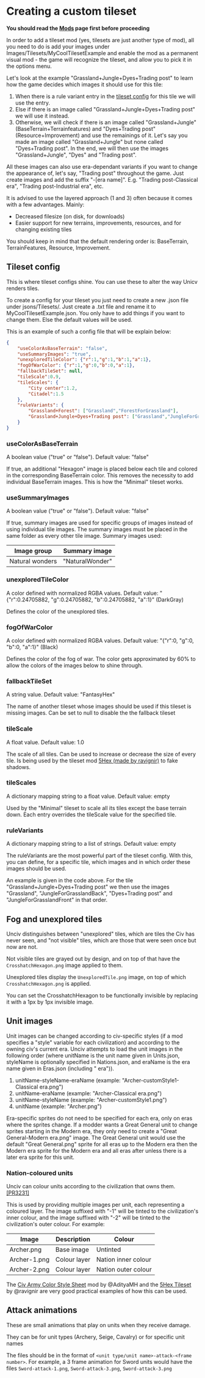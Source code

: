 # Creating a custom tileset

**You should read the [Mods](1-Mods.md) page first before proceeding**

In order to add a tileset mod (yes, tilesets are just another type of mod), all you need to do is add your images under Images/Tilesets/MyCoolTilesetExample and enable the mod as a permanent visual mod - the game will recognize the tileset, and allow you to pick it in the options menu.

Let's look at the example "Grassland+Jungle+Dyes+Trading post" to learn how the game decides which images it should use for this tile:

1. When there is a rule variant entry in the [tileset config](#tileset-config) for this tile we will use the entry.
2. Else if there is an image called "Grassland+Jungle+Dyes+Trading post" we will use it instead.
3. Otherwise, we will check if there is an image called "Grassland+Jungle" (BaseTerrain+Terrainfeatures) and "Dyes+Trading post" (Resource+Improvement) and use the remainings of it. Let's say you made an image called "Grassland+Jungle" but none called "Dyes+Trading post". In the end, we will then use the images "Grassland+Jungle", "Dyes" and "Trading post".

All these images can also use era-dependant variants if you want to change the appearance of, let's say, "Trading post" throughout the game. Just create images and add the suffix "-[era name]".
E.g. "Trading post-Classical era", "Trading post-Industrial era", etc.

It is advised to use the layered approach (1 and 3) often because it comes with a few advantages. Mainly:

-   Decreased filesize (on disk, for downloads)
-   Easier support for new terrains, improvements, resources, and for changing existing tiles

You should keep in mind that the default rendering order is:
BaseTerrain, TerrainFeatures, Resource, Improvement.

## Tileset config

This is where tileset configs shine. You can use these to alter the way Unicv renders tiles.

To create a config for your tileset you just need to create a new .json file under jsons/Tilesets/. Just create a .txt file and rename it to MyCoolTilesetExample.json. You only have to add things if you want to change them. Else the default values will be used.

This is an example of such a config file that will be explain below:

```json
{
    "useColorAsBaseTerrain": "false",
    "useSummaryImages": "true",
    "unexploredTileColor": {"r":1,"g":1,"b":1,"a":1},
    "fogOfWarColor": {"r":1,"g":0,"b":0,"a":1},
    "fallbackTileSet": null,
    "tileScale":0.9,
    "tileScales": {
        "City center":1.2,
        "Citadel":1.5
    },
    "ruleVariants": {
        "Grassland+Forest": ["Grassland","ForestForGrassland"],
        "Grassland+Jungle+Dyes+Trading post": ["Grassland","JungleForGrasslandBack","Dyes+Trading post","JungleForGrasslandFront"]
    }
}
```

### useColorAsBaseTerrain

A boolean value ("true" or "false"). Default value: "false"

If true, an additional "Hexagon" image is placed below each tile and colored in the corresponding BaseTerrain color. This removes the necessity to add individual BaseTerrain images. This is how the "Minimal" tileset works.

### useSummaryImages

A boolean value ("true" or "false"). Default value: "false"

If true, summary images are used for specific groups of images instead of using individual tile images. The summary images must be placed in the same folder as every other tile image. Summary images used:

| Image group | Summary image |
| ----------- | ------------- |
| Natural wonders | "NaturalWonder" |

### unexploredTileColor

A color defined with normalized RGBA values. Default value: "{"r":0.24705882, "g":0.24705882, "b":0.24705882, "a":1}" (DarkGray)

Defines the color of the unexplored tiles.

### fogOfWarColor

A color defined with normalized RGBA values. Default value: "{"r":0, "g":0, "b":0, "a":1}" (Black)

Defines the color of the fog of war. The color gets approximated by 60% to allow the colors of the images below to shine through.

### fallbackTileSet

A string value. Default value: "FantasyHex"

The name of another tileset whose images should be used if this tileset is missing images. Can be set to null to disable the the fallback tileset

### tileScale

A float value. Default value: 1.0

The scale of all tiles. Can be used to increase or decrease the size of every tile. Is being used by the tileset mod [5Hex (made by ravignir)](https://github.com/ravignir/5Hex-Tileset) to fake shadows.

### tileScales

A dictionary mapping string to a float value. Default value: empty

Used by the "Minimal" tileset to scale all its tiles except the base terrain down. Each entry overrides the tileScale value for the specified tile.

### ruleVariants

A dictionary mapping string to a list of strings. Default value: empty

The ruleVariants are the most powerful part of the tileset config. With this, you can define, for a specific tile, which images and in which order these images should be used.

An example is given in the code above. For the tile "Grassland+Jungle+Dyes+Trading post" we then use the images "Grassland", "JungleForGrasslandBack", "Dyes+Trading post" and "JungleForGrasslandFront" in that order.

## Fog and unexplored tiles

Unciv distinguishes between "unexplored" tiles, which are tiles the Civ has never seen,
and "not visible" tiles, which are those that were seen once but now are not.

Not visible tiles are grayed out by design, and on top of that have the `CrosshatchHexagon.png` image applied to them.

Unexplored tiles display the `UnexploredTile.png` image, on top of which `CrosshatchHexagon.png` is applied.

You can set the CrosshatchHexagon to be functionally invisible by replacing it with a 1px by 1px invisible image.

## Unit images

Unit images can be changed according to civ-specific styles (if a mod specifies a "style" variable for each civilization) and according to the owning civ's current era. Unciv attempts to load the unit images in the following order (where unitName is the unit name given in Units.json, styleName is optionally specified in Nations.json, and eraName is the era name given in Eras.json (including " era")).

1. unitName-styleName-eraName (example: "Archer-customStyle1-Classical era.png")
2. unitName-eraName (example: "Archer-Classical era.png")
3. unitName-styleName (example: "Archer-customStyle1.png")
4. unitName (example: "Archer.png")

Era-specific sprites do not need to be specified for each era, only on eras where the sprites change. If a modder wants a Great General unit to change sprites starting in the Modern era, they only need to create a "Great General-Modern era.png" image. The Great General unit would use the default "Great General.png" sprite for all eras up to the Modern era then the Modern era sprite for the Modern era and all eras after unless there is a later era sprite for this unit.

### Nation-coloured units

Unciv can colour units according to the civilization that owns them. [[PR3231]](https://github.com/yairm210/Unciv/pull/3231)

This is used by providing multiple images per unit, each representing a coloured layer. The image suffixed with "-1" will be tinted to the civilization's inner colour, and the image suffixed with "-2" will be tinted to the civilization's outer colour. For example:

| Image | Description | Colour |
| ----- | ----------- | ------ |
| Archer.png | Base image | Untinted |
| Archer-1.png | Colour layer | Nation inner colour |
| Archer-2.png | Colour layer | Nation outer colour |

The [Civ Army Color Style Sheet](https://github.com/AdityaMH/Civ-Army-Color-Style-Sheet/tree/main/Images/TileSets/FantasyHex/Units) mod by @AdityaMH and the [5Hex Tileset](https://github.com/ravignir/5Hex-Tileset/tree/master/Images/TileSets/5Hex/Units) by @ravignir are very good practical examples of how this can be used.

## Attack animations

These are small animations that play on units when they receive damage.

They can be for unit types (Archery, Seige, Cavalry) or for specific unit names

The files should be in the format of `<unit type/unit name>-attack-<frame number>`.
For example, a 3 frame animation for Sword units would have the files `Sword-attack-1.png`, `Sword-attack-3.png`, `Sword-attack-3.png`
